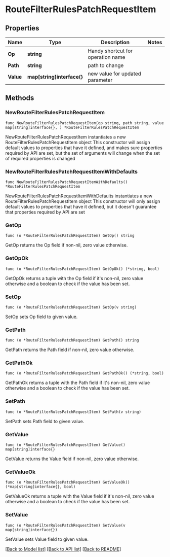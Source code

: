# RouteFilterRulesPatchRequestItem

## Properties

Name | Type | Description | Notes
------------ | ------------- | ------------- | -------------
**Op** | **string** | Handy shortcut for operation name | 
**Path** | **string** | path to change | 
**Value** | **map[string]interface{}** | new value for updated parameter | 

## Methods

### NewRouteFilterRulesPatchRequestItem

`func NewRouteFilterRulesPatchRequestItem(op string, path string, value map[string]interface{}, ) *RouteFilterRulesPatchRequestItem`

NewRouteFilterRulesPatchRequestItem instantiates a new RouteFilterRulesPatchRequestItem object
This constructor will assign default values to properties that have it defined,
and makes sure properties required by API are set, but the set of arguments
will change when the set of required properties is changed

### NewRouteFilterRulesPatchRequestItemWithDefaults

`func NewRouteFilterRulesPatchRequestItemWithDefaults() *RouteFilterRulesPatchRequestItem`

NewRouteFilterRulesPatchRequestItemWithDefaults instantiates a new RouteFilterRulesPatchRequestItem object
This constructor will only assign default values to properties that have it defined,
but it doesn't guarantee that properties required by API are set

### GetOp

`func (o *RouteFilterRulesPatchRequestItem) GetOp() string`

GetOp returns the Op field if non-nil, zero value otherwise.

### GetOpOk

`func (o *RouteFilterRulesPatchRequestItem) GetOpOk() (*string, bool)`

GetOpOk returns a tuple with the Op field if it's non-nil, zero value otherwise
and a boolean to check if the value has been set.

### SetOp

`func (o *RouteFilterRulesPatchRequestItem) SetOp(v string)`

SetOp sets Op field to given value.


### GetPath

`func (o *RouteFilterRulesPatchRequestItem) GetPath() string`

GetPath returns the Path field if non-nil, zero value otherwise.

### GetPathOk

`func (o *RouteFilterRulesPatchRequestItem) GetPathOk() (*string, bool)`

GetPathOk returns a tuple with the Path field if it's non-nil, zero value otherwise
and a boolean to check if the value has been set.

### SetPath

`func (o *RouteFilterRulesPatchRequestItem) SetPath(v string)`

SetPath sets Path field to given value.


### GetValue

`func (o *RouteFilterRulesPatchRequestItem) GetValue() map[string]interface{}`

GetValue returns the Value field if non-nil, zero value otherwise.

### GetValueOk

`func (o *RouteFilterRulesPatchRequestItem) GetValueOk() (*map[string]interface{}, bool)`

GetValueOk returns a tuple with the Value field if it's non-nil, zero value otherwise
and a boolean to check if the value has been set.

### SetValue

`func (o *RouteFilterRulesPatchRequestItem) SetValue(v map[string]interface{})`

SetValue sets Value field to given value.



[[Back to Model list]](../README.md#documentation-for-models) [[Back to API list]](../README.md#documentation-for-api-endpoints) [[Back to README]](../README.md)


